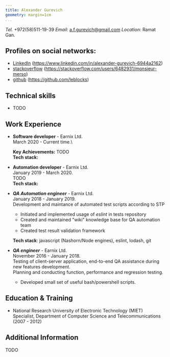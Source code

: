 ```yaml
---
title: Alexander Gurevich
geometry: margin=1cm
...
```

*Tel.* +972(58)511-19-39 *Email*: a.f.gurevich@gmail.com *Location*: Ramat Gan.

## Profiles on social networks:

* [LinkedIn](https://www.linkedin.com/in/alexander-gurevich-6944a2162/) (https://www.linkedin.com/in/alexander-gurevich-6944a2162)
* [stackoverflow](https://stackoverflow.com/users/6482931/monsieur-merso) (https://stackoverflow.com/users/6482931/monsieur-merso)
* [github](https://github.com/leblocks) (https://github.com/leblocks)

## Technical skills
* TODO


## Work Experience
*   **Software developer** - Earnix Ltd.\
    March 2020 - Current time.\

    **Key Achievements:**
    TODO\
    **Tech stack:**

*   **Automation developer** - Earnix Ltd.\
    January 2019 - March 2020.\
    TODO\
    **Tech stack:**

*   ***QA Automation engineer*** - Earnix Ltd.\
    January 2018 - January 2019.\
    Development and maintance of automated test scripts according to STP
    * Initiated and implemented usage of *eslint* in tests repository
    * Created and maintained "wiki" knowledge base for QA automation team
    * Created test result validation framework

    **Tech stack**: javascript (Nashorn/Node engines), eslint, lodash, git

*   ***QA engineer*** - Earnix Ltd.\
    November 2016 - January 2018.\
    Testing of client-server application, end-to-end QA assistance during new features development.\
    Planning and conducting function, performance and regression testing.
    * Developed small set of useful bash/powershell scripts.

## Education & Training
* National Research University of Electronic Technology (MIET)\
Specialist, Department of Computer Science and Telecommunications (2007 - 2012)

## Additional Information
TODO
